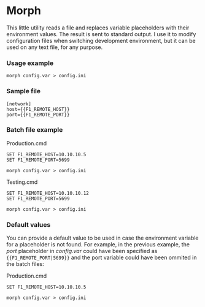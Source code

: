 # Morph

This little utility reads a file and replaces variable placeholders with their environment values. The result is sent to standard output. I use it to modify configuration files when switching development environment, but it can be used on any text file, for any purpose.

### Usage example

    morph config.var > config.ini

### Sample file

    [network]
    host={{F1_REMOTE_HOST}}
    port={{F1_REMOTE_PORT}}

### Batch file example

Production.cmd

    SET F1_REMOTE_HOST=10.10.10.5
	SET F1_REMOTE_PORT=5699

	morph config.var > config.ini

Testing.cmd

    SET F1_REMOTE_HOST=10.10.10.12
	SET F1_REMOTE_PORT=5699

	morph config.var > config.ini

### Default values

You can provide a default value to be used in case the environment variable for a placeholder is not found. For example, in the previous example, the *port* placeholder in *config.var* could have been specified as `{{F1_REMOTE_PORT|5699}}` and the port variable could have been ommited in the batch files:

Production.cmd

    SET F1_REMOTE_HOST=10.10.10.5

	morph config.var > config.ini
